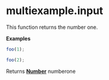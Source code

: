 # multiexample.input

This function returns the number one.

**Examples**

```javascript
foo(1);
```

```javascript
foo(2);
```

Returns **[Number](https://developer.mozilla.org/en-US/docs/Web/JavaScript/Reference/Global_Objects/Number)** numberone
